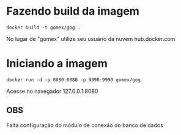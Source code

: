 # Fazendo build da imagem

```
docker build -t gomex/gog .
```

No lugar de "gomex" utilize seu usuário da nuvem hub.docker.com

# Iniciando a imagem

```
docker run -d -p 8080:8080 -p 9990:9990 gomex/gog
```

Acesse no navegador 127.0.0.1:8080

## OBS

Falta configuração do  módulo de conexão do banco de dados
